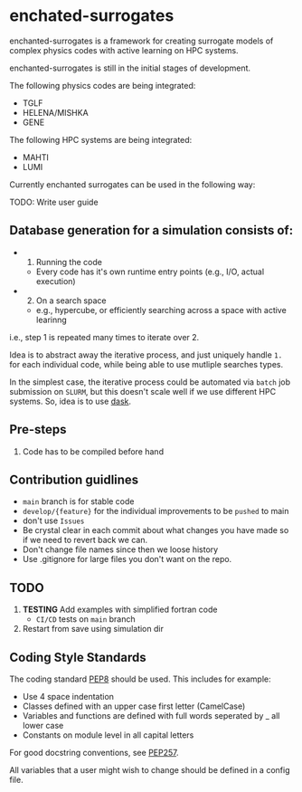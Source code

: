 # enchated-surrogates

enchanted-surrogates is a framework for creating surrogate models of complex physics codes with active learning on HPC systems.

enchanted-surrogates is still in the initial stages of development. 

The following physics codes are being integrated:

- TGLF
- HELENA/MISHKA
- GENE

The following HPC systems are being integrated:

- MAHTI
- LUMI

Currently enchanted surrogates can be used in the following way: 

TODO: Write user guide

## Database generation for a simulation consists of: 

- 1. Running the code
    - Every code has it's own runtime entry points (e.g., I/O, actual execution)
- 2. On a search space
    - e.g., hypercube, or efficiently searching across a space with active learinng

i.e., step 1 is repeated many times to iterate over 2. 

Idea is to abstract away the iterative process, and just uniquely handle `1.` for each individual code, while being able to use mutliple searches types. 

In the simplest case, the iterative process could be automated via `batch` job submission on `SLURM`, but this doesn't scale well if we use different HPC systems. So, idea is to use [dask](https://jobqueue.dask.org/en/latest/examples.html#slurm-deployments). 

## Pre-steps 

1. Code has to be compiled before hand

## Contribution guidlines

- `main` branch is for stable code
- `develop/{feature}` for the individual improvements to be `pushed` to main
- don't use `Issues`
- Be crystal clear in each commit about what changes you have made so if we need to revert back we can.
- Don't change file names since then we loose history
- Use .gitignore for large files you don't want on the repo.

## TODO

1. **TESTING** Add examples with simplified fortran code
    - `CI/CD` tests on `main` branch 
2. Restart from save using simulation dir

## Coding Style Standards

The coding standard [PEP8](https://peps.python.org/pep-0008/) should be used. 
This includes for example:
- Use 4 space indentation
- Classes defined with an upper case first letter (CamelCase)
- Variables and functions are defined with full words seperated by _ all lower case
- Constants on module level in all capital letters

For good docstring conventions, see [PEP257](https://peps.python.org/pep-0257/).

All variables that a user might wish to change should be defined in a config file.





